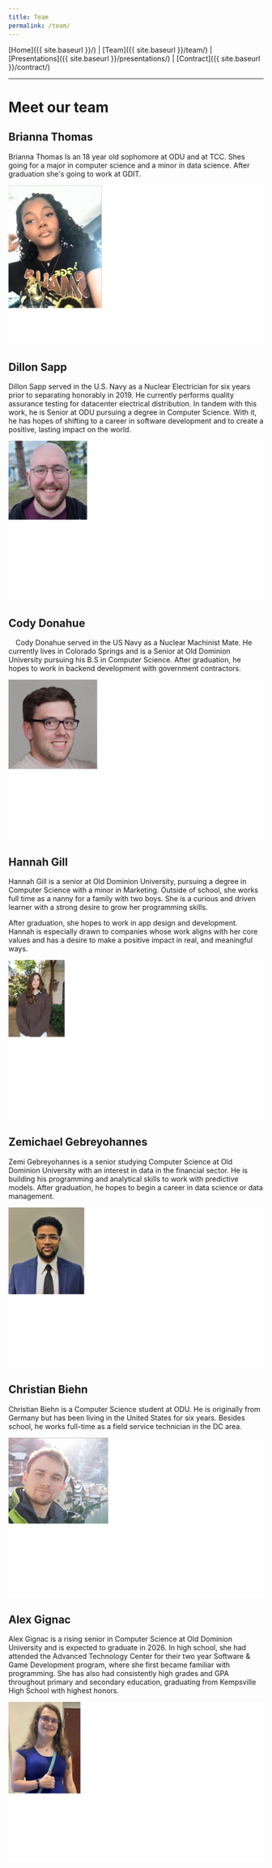 ```yaml
---
title: Team
permalink: /team/
---
```


[Home]({{ site.baseurl }}/) | [Team]({{ site.baseurl }}/team/) | [Presentations]({{ site.baseurl }}/presentations/) | [Contract]({{ site.baseurl }}/contract/)

---

# Meet our team


## Brianna Thomas

Brianna Thomas Is an 18 year old sophomore at ODU and at TCC. Shes going for a major in computer science and a minor in data science.​ After graduation she's going to work at GDIT.

![Brianna Thomas](/assets/images/Brianna_Bio.jpg)

## Dillon Sapp
Dillon Sapp served in the U.S. Navy as a Nuclear Electrician for six years prior to separating honorably in 2019. He currently performs quality assurance testing for datacenter electrical distribution. In tandem with this work, he is Senior at ODU pursuing a degree in Computer Science. With it, he has hopes of shifting to a career in software development and to create a positive, lasting impact on the world.

![Dillon Sapp](/assets/images/Dillon_Bio.jpg)

## Cody Donahue
 Cody Donahue served in the US Navy as a Nuclear Machinist Mate. He currently lives in Colorado Springs and is a Senior at Old Dominion University pursuing his B.S in Computer Science. ​After graduation, he hopes to work in backend development with government contractors.

![Cody Donahue](/assets/images/Cody_Bio.jpg)

## Hannah Gill
Hannah Gill is a senior at Old Dominion University, pursuing a degree in Computer Science with a minor in Marketing. Outside of school, she works full time as a nanny for a family with two boys. She is a curious and driven learner with a strong desire to grow her programming skills.​

After graduation, she hopes to work in app design and development. Hannah is especially drawn to companies whose work aligns with her core values and has a desire to make a positive impact in real, and meaningful ways.

![Hannah Gill](/assets/images/Hannah_Bio.jpg)

## Zemichael Gebreyohannes
Zemi Gebreyohannes is a senior studying Computer Science at Old Dominion University with an interest in data in the financial sector. He is building his programming and analytical skills to work with predictive models. After graduation, he hopes to begin a career in data science or data management.

![Zemichael Gebreyohannes](/assets/images/Zemi_Bio.jpg)

## Christian Biehn
Christian Biehn is a Computer Science student at ODU. He is originally from Germany but has been living in the United States for six years. Besides school, he works full-time as a field service technician in the DC area.

![Christian Biehn](/assets/images/Christian_Bio.jpg)

## Alex Gignac
Alex Gignac is a rising senior in Computer Science at Old Dominion University and is expected to graduate in 2026. In high school, she had attended the Advanced Technology Center for their two year Software & Game Development program, where she first became familiar with programming. She has also had consistently high grades and GPA throughout primary and secondary education, graduating from Kempsville High School with highest honors.

![Alex Gignac](/assets/images/Alex_Bio.jpg)